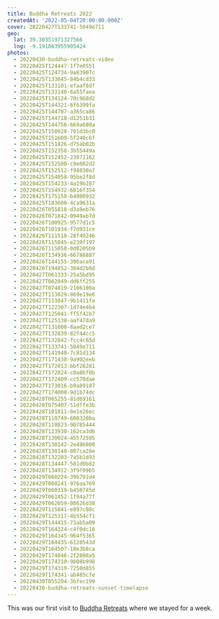 ```yaml
---
title: Buddha Retreats 2022
createdAt: '2022-05-04T20:00:00.000Z'
cover: 20220427T133741-5049e711
geo:
  lat: 39.30351971327566
  lng: -9.191863955905424
photos:
  - 20220430-buddha-retreats-video
  - 20220425T124447-1f7e8551
  - 20220425T124734-9a83907c
  - 20220425T133045-84b4cd33
  - 20220425T133101-efaaf8df
  - 20220425T133140-6a55faea
  - 20220425T134124-70c968d2
  - 20220425T144321-6f6399fa
  - 20220425T144707-a365ca86
  - 20220425T144718-d1251b31
  - 20220425T144756-669a600a
  - 20220425T150928-701d3bc0
  - 20220425T151609-5f240c6f
  - 20220425T151826-d75ab02b
  - 20220425T152358-3b55449a
  - 20220425T152452-23871162
  - 20220425T152500-c9e082d2
  - 20220425T152512-f98830a7
  - 20220425T154058-95be2f8d
  - 20220425T154233-4a19b287
  - 20220425T154932-6816f354
  - 20220425T175158-b4000932
  - 20220425T183600-4ca9631a
  - 20220426T055818-d3a9eb76
  - 20220426T071842-0949ab7d
  - 20220426T100925-9577d1c5
  - 20220426T101934-f7d931ce
  - 20220426T111518-28f40246
  - 20220426T115045-e230f197
  - 20220426T115058-0d0205b9
  - 20220426T134936-66788887
  - 20220426T144155-39baca91
  - 20220426T194852-384d2b8d
  - 20220427T061333-25a5bd95
  - 20220427T062049-dd6ff255
  - 20220427T074819-2106100a
  - 20220427T113029-869e19e6
  - 20220427T113047-9b1411fa
  - 20220427T122307-1d74e4b4
  - 20220427T125041-ff5f42b7
  - 20220427T125138-aaf47da9
  - 20220427T131000-8aad2ce7
  - 20220427T132839-82f44cc5
  - 20220427T132842-fcc4c65d
  - 20220427T133741-5049e711
  - 20220427T141948-7c81d134
  - 20220427T171438-9a902eeb
  - 20220427T172013-bbf28281
  - 20220427T172024-c0a8bf0b
  - 20220427T172409-cc570dae
  - 20220427T173016-b9a89187
  - 20220427T174008-9d1b74dc
  - 20220428T065255-81d69161
  - 20220428T075407-51dffe3b
  - 20220428T101811-0e1e26ec
  - 20220428T110749-600320ba
  - 20220428T110823-90785444
  - 20220428T123930-162ca3d6
  - 20220428T130024-45572505
  - 20220428T130142-2e486000
  - 20220428T130148-807ca28e
  - 20220428T132203-7a5b1d93
  - 20220428T134447-581d0b82
  - 20220428T134912-3f9f09b5
  - 20220429T060224-39b791d4
  - 20220429T060241-976aa769
  - 20220429T060319-b450745d
  - 20220429T061452-1f94a77f
  - 20220429T062059-00626d38
  - 20220429T115841-e897c08c
  - 20220429T125317-4b554cf1
  - 20220429T144415-73ab5a09
  - 20220429T164324-c4f0dc16
  - 20220429T164345-964f5365
  - 20220429T164435-6128543d
  - 20220429T164507-10e3b8ca
  - 20220429T174046-2f2888a5
  - 20220429T174310-9808b998
  - 20220429T174319-7250d855
  - 20220429T174341-ab485cfe
  - 20220430T055204-3bfec199
  - 20220430-buddha-retreats-sunset-timelapse
---
```


This was our first visit to [Buddha Retreats](https://www.buddharetreats.com/) where we stayed for a week.
